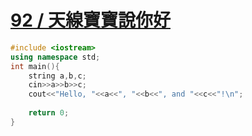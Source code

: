 # [92 / 天線寶寶說你好](https://toj.tfcis.org/oj/pro/92/)
```cpp
#include <iostream>
using namespace std;
int main(){
	string a,b,c;
	cin>>a>>b>>c;
	cout<<"Hello, "<<a<<", "<<b<<", and "<<c<<"!\n";
	
	return 0;
}
```
